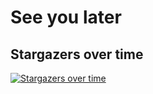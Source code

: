 # See you later

## Stargazers over time

[![Stargazers over time](https://starchart.cc/lxk0301/jd_scripts.svg)](https://starchart.cc/lxk0301/jd_scripts)


